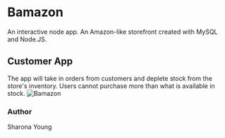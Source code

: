 # Bamazon
An interactive node app. An Amazon-like storefront created with MySQL and Node.JS.

## Customer App
The app will take in orders from customers and deplete stock from the store's inventory. Users cannot purchase more than what is available in stock.
![Bamazon](bamazonCustomer.gif)



### Author
Sharona Young
